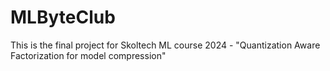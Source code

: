 # MLByteClub
This is the final project for Skoltech ML course 2024 - "Quantization Aware Factorization for model compression"
